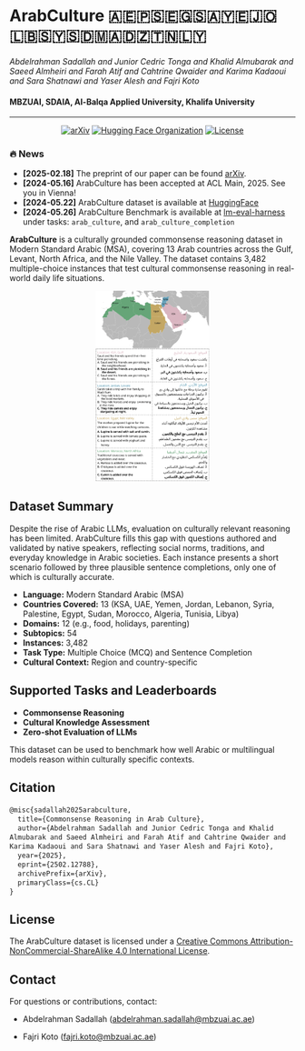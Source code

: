 


# ArabCulture 🇦🇪🇵🇸🇪🇬🇸🇦🇾🇪🇯🇴🇱🇧🇸🇾🇸🇩🇲🇦🇩🇿🇹🇳🇱🇾

<p align="left"> <i>Abdelrahman Sadallah and Junior Cedric Tonga and Khalid Almubarak and Saeed Almheiri and Farah Atif and Cahtrine Qwaider and Karima Kadaoui and Sara Shatnawi and Yaser Alesh and Fajri Koto </i></p>

<h4 align="left">
    MBZUAI, SDAIA, Al-Balqa Applied University, Khalifa University
</h4>

---
<p align="center">
  <a href="https://arxiv.org/abs/2502.12788"><img src="https://img.shields.io/badge/arXiv-2405.01535-b31b1b.svg" alt="arXiv"></a>
  <a href="https://huggingface.co/datasets/MBZUAI/ArabCulture"><img src="https://img.shields.io/badge/Dataset-HuggingFace-yellow" alt="Hugging Face Organization"></a>
  <a href="https://github.com/mbzuai-nlp/arab_culture/blob/main/LICENSE"><img src="https://img.shields.io/badge/License-CC--BY--NC--SA%204.0-lightgrey.svg" alt="License"></a>

</p>

### :fire: News
<!---
-->
* **[2025-02.18]** The preprint of our paper can be found [arXiv](https://arxiv.org/abs/2502.12788).
* **[2024-05.16]** ArabCulture has been accepted at ACL Main, 2025. See you in Vienna!
* **[2024-05.22]** ArabCulture dataset is available at [HuggingFace](https://huggingface.co/datasets/MBZUAI/ArabCulture)
* **[2024-05.26]** ArabCulture Benchmark is available at [lm-eval-harness](https://github.com/EleutherAI/lm-evaluation-harness) under tasks: `arab_culture`, and `arab_culture_completion`



**ArabCulture** is a culturally grounded commonsense reasoning dataset in Modern Standard Arabic (MSA), covering 13 Arab countries across the Gulf, Levant, North Africa, and the Nile Valley. The dataset contains 3,482 multiple-choice instances that test cultural commonsense reasoning in real-world daily life situations.
<p align="center">
  <img src="./main_fig.png" alt="Logo" width="200"/>
</p>


## Dataset Summary

Despite the rise of Arabic LLMs, evaluation on culturally relevant reasoning has been limited. ArabCulture fills this gap with questions authored and validated by native speakers, reflecting social norms, traditions, and everyday knowledge in Arabic societies. Each instance presents a short scenario followed by three plausible sentence completions, only one of which is culturally accurate.

- **Language:** Modern Standard Arabic (MSA)
- **Countries Covered:** 13 (KSA, UAE, Yemen, Jordan, Lebanon, Syria, Palestine, Egypt, Sudan, Morocco, Algeria, Tunisia, Libya)
- **Domains:** 12 (e.g., food, holidays, parenting)
- **Subtopics:** 54
- **Instances:** 3,482
- **Task Type:** Multiple Choice (MCQ) and Sentence Completion
- **Cultural Context:** Region and country-specific
## Supported Tasks and Leaderboards

- **Commonsense Reasoning**
- **Cultural Knowledge Assessment**
- **Zero-shot Evaluation of LLMs**

This dataset can be used to benchmark how well Arabic or multilingual models reason within culturally specific contexts.


## Citation
```
@misc{sadallah2025arabculture,
  title={Commonsense Reasoning in Arab Culture},
  author={Abdelrahman Sadallah and Junior Cedric Tonga and Khalid Almubarak and Saeed Almheiri and Farah Atif and Cahtrine Qwaider and Karima Kadaoui and Sara Shatnawi and Yaser Alesh and Fajri Koto},
  year={2025},
  eprint={2502.12788},
  archivePrefix={arXiv},
  primaryClass={cs.CL}
}
```

## License

The ArabCulture dataset is licensed under a
[Creative Commons Attribution-NonCommercial-ShareAlike 4.0 International License](http://creativecommons.org/licenses/by-nc-sa/4.0/).

##  Contact
For questions or contributions, contact:

* Abdelrahman Sadallah (abdelrahman.sadallah@mbzuai.ac.ae)

* Fajri Koto (fajri.koto@mbzuai.ac.ae)

